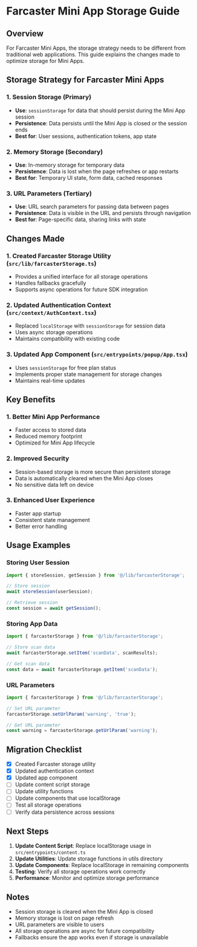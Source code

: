 # Farcaster Mini App Storage Guide

## Overview

For Farcaster Mini Apps, the storage strategy needs to be different from traditional web applications. This guide explains the changes made to optimize storage for Mini Apps.

## Storage Strategy for Farcaster Mini Apps

### 1. **Session Storage** (Primary)
- **Use**: `sessionStorage` for data that should persist during the Mini App session
- **Persistence**: Data persists until the Mini App is closed or the session ends
- **Best for**: User sessions, authentication tokens, app state

### 2. **Memory Storage** (Secondary)
- **Use**: In-memory storage for temporary data
- **Persistence**: Data is lost when the page refreshes or app restarts
- **Best for**: Temporary UI state, form data, cached responses

### 3. **URL Parameters** (Tertiary)
- **Use**: URL search parameters for passing data between pages
- **Persistence**: Data is visible in the URL and persists through navigation
- **Best for**: Page-specific data, sharing links with state

## Changes Made

### 1. **Created Farcaster Storage Utility** (`src/lib/farcasterStorage.ts`)
- Provides a unified interface for all storage operations
- Handles fallbacks gracefully
- Supports async operations for future SDK integration

### 2. **Updated Authentication Context** (`src/context/AuthContext.tsx`)
- Replaced `localStorage` with `sessionStorage` for session data
- Uses async storage operations
- Maintains compatibility with existing code

### 3. **Updated App Component** (`src/entrypoints/popup/App.tsx`)
- Uses `sessionStorage` for free plan status
- Implements proper state management for storage changes
- Maintains real-time updates

## Key Benefits

### 1. **Better Mini App Performance**
- Faster access to stored data
- Reduced memory footprint
- Optimized for Mini App lifecycle

### 2. **Improved Security**
- Session-based storage is more secure than persistent storage
- Data is automatically cleared when the Mini App closes
- No sensitive data left on device

### 3. **Enhanced User Experience**
- Faster app startup
- Consistent state management
- Better error handling

## Usage Examples

### Storing User Session
```typescript
import { storeSession, getSession } from '@/lib/farcasterStorage';

// Store session
await storeSession(userSession);

// Retrieve session
const session = await getSession();
```

### Storing App Data
```typescript
import { farcasterStorage } from '@/lib/farcasterStorage';

// Store scan data
await farcasterStorage.setItem('scanData', scanResults);

// Get scan data
const data = await farcasterStorage.getItem('scanData');
```

### URL Parameters
```typescript
import { farcasterStorage } from '@/lib/farcasterStorage';

// Set URL parameter
farcasterStorage.setUrlParam('warning', 'true');

// Get URL parameter
const warning = farcasterStorage.getUrlParam('warning');
```

## Migration Checklist

- [x] Created Farcaster storage utility
- [x] Updated authentication context
- [x] Updated app component
- [ ] Update content script storage
- [ ] Update utility functions
- [ ] Update components that use localStorage
- [ ] Test all storage operations
- [ ] Verify data persistence across sessions

## Next Steps

1. **Update Content Script**: Replace localStorage usage in `src/entrypoints/content.ts`
2. **Update Utilities**: Update storage functions in utils directory
3. **Update Components**: Replace localStorage in remaining components
4. **Testing**: Verify all storage operations work correctly
5. **Performance**: Monitor and optimize storage performance

## Notes

- Session storage is cleared when the Mini App is closed
- Memory storage is lost on page refresh
- URL parameters are visible to users
- All storage operations are async for future compatibility
- Fallbacks ensure the app works even if storage is unavailable 